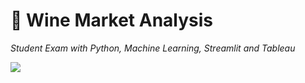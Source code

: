 # :wine_glass: Wine Market Analysis
*Student Exam with Python, Machine Learning, Streamlit and Tableau*

![](Video_Presentation.gif)
